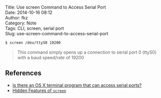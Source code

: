 Title: Use screen Command to Access Serial Port  
Date: 2014-10-16 08:12  
Author: fkz  
Category: Note  
Tags: CLI, screen, serial port  
Slug: use-screen-command-to-access-serial-port  
  
  
```sh  
$ screen /dev/ttyS0 19200  
```  
> This command simply opens up a connection to serial port 0 (ttyS0) with a baud speed/rate of 19200  
  
## References  
  
+ [Is there an OS X terminal program that can access serial ports?](http://apple.stackexchange.com/questions/32834/is-there-an-os-x-terminal-program-that-can-access-serial-ports)  
+ [Hidden Features of `screen`](http://serverfault.com/questions/81544/hidden-features-of-screen/81548)  
